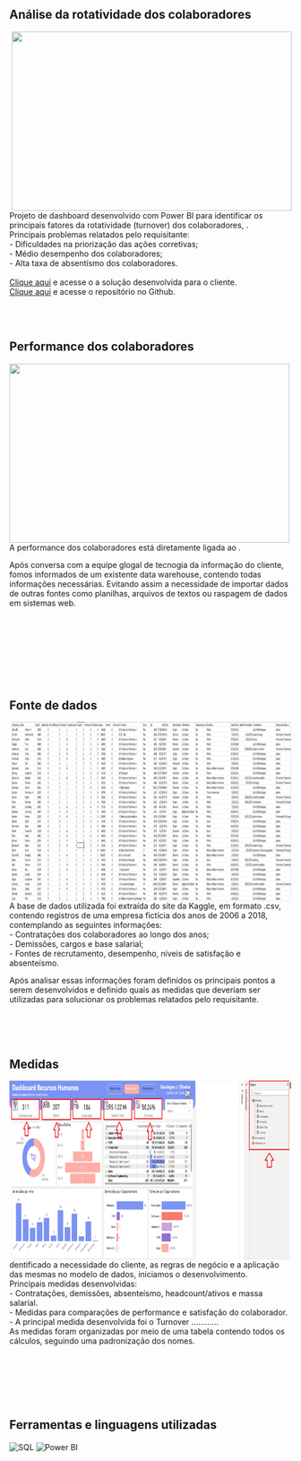 ## Análise da rotatividade dos colaboradores
<img align="right" width="500" height="320" src="https://github.com/user-attachments/assets/26cf9e94-b4a0-4bb4-adda-5a7469fa00a6">
Projeto de dashboard desenvolvido com Power BI para identificar os principais fatores da rotatividade (turnover) dos colaboradores,    .<br>
Principais problemas relatados pelo requisitante:<br>
- Dificuldades na priorização das ações corretivas;<br>
- Médio desempenho dos colaboradores;<br>
- Alta taxa de absentísmo dos colaboradores.<br>
<br>
<a href="" target="_blank">Clique aqui</a> e acesse o a solução desenvolvida para o cliente.
<br>
<a href="https://github.com/KarolayneJOliveira/Portfolio_RH" target="_blank">Clique aqui</a> e acesse o repositório no Github.


<br><br>

## Performance dos colaboradores
<img align="left" width="500" height="320" src="https://github.com/user-attachments/assets/cb50205f-adb9-48d8-953f-16fb777b13bc">
A performance dos colaboradores está diretamente ligada ao .

Após conversa com a equipe glogal de tecnogia da informação do cliente, fomos informados de um existente data warehouse, contendo todas informações necessárias. Evitando assim a necessidade de importar dados de outras fontes como planilhas, arquivos de textos ou raspagem de dados em sistemas web.

<br><br><br><br><br><br><br>


## Fonte de dados 
<img align="right" width="500" height="320" src="https://github.com/KarolayneJOliveira/Portfolio_RH/blob/main/Design/Base%20de%20dados%20Excel.png?raw=true">
A base de dados utilizada foi extraída do site da Kaggle, em formato .csv, contendo registros de uma empresa fictícia dos anos de 2006 a 2018, contemplando as seguintes informações:<br>
- Contratações dos colaboradores ao longo dos anos;<br>
- Demissões, cargos e base salarial;<br>
- Fontes de recrutamento, desempenho, níveis de satisfação e absenteísmo.<br>

Após analisar essas informações foram definidos os principais pontos a serem desenvolvidos e definido quais as medidas que deveriam ser utilizadas para solucionar os problemas relatados pelo requisitante. 

<br><br><br>


## Medidas
<img align="left" width="500" height="320" src="https://github.com/KarolayneJOliveira/Portfolio_RH/blob/main/Design/Medidas.png?raw=true">
Identificado a necessidade do cliente, as regras de negócio e a aplicação das mesmas no modelo de dados, iniciamos o desenvolvimento.<br>
Principais medidas desenvolvidas:<br>
 - Contratações, demissões, absenteísmo, headcount/ativos e massa salarial.<br>
 - Medidas para comparações de performance e satisfação do colaborador.<br>
 - A principal medida desenvolvida foi o Turnover ............<br>
As medidas foram organizadas por meio de uma tabela contendo todos os cálculos, seguindo uma padronização dos nomes.

<br><br><br><br><br>

## Ferramentas e linguagens utilizadas
<div style="display: inline_block">
    <img align="center" alt="SQL" height="40" width="40" src="https://github.com/KarolayneJOliveira/Portfolio/blob/main/linguagens/sql.png?raw=true">
    <img align="center" alt="Power BI" height="40" width="40" src="https://github.com/KarolayneJOliveira/Portfolio/blob/main/linguagens/power%20bi.png?raw=true">
</div>
